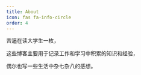 ```yaml
---
title: About
icon: fas fa-info-circle
order: 4
---
```


苦逼在读大学生一枚，

这些博客主要用于记录工作和学习中积累的知识和经验，

偶尔也写一些生活中杂七杂八的感想。
